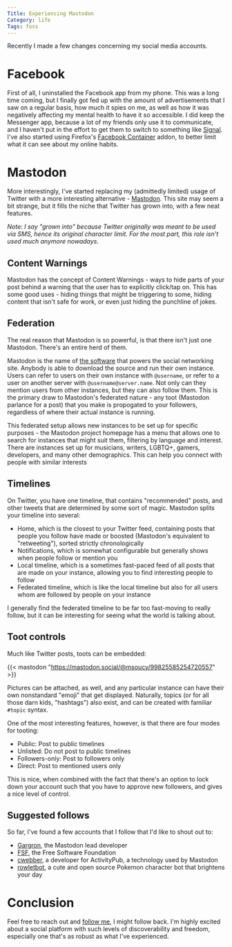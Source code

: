 ```yaml
---
Title: Experiencing Mastodon
Category: life
Tags: foss
---
```


Recently I made a few changes concerning my social media accounts.

Facebook
========

First of all, I uninstalled the Facebook app from my phone.
This was a long time coming, but I finally got fed up with the amount of advertisements that I saw on a regular basis, how much it spies on me, as well as how it was negatively affecting my mental health to have it so accessible.
I did keep the Messenger app, because a lot of my friends only use it to communicate, and I haven't put in the effort to get them to switch to something like [Signal][].
I've also started using Firefox's [Facebook Container][] addon, to better limit what it can see about my online habits.

Mastodon
========

More interestingly, I've started replacing my (admittedly limited) usage of Twitter with a more interesting alternative - [Mastodon][].
This site may seem a bit strange, but it fills the niche that Twitter has grown into, with a few neat features.

*Note: I say "grown into" because Twitter originally was meant to be used via SMS, hence its original character limit. For the most part, this role isn't used much anymore nowadays.*

Content Warnings
----------------

Mastodon has the concept of Content Warnings - ways to hide parts of your post behind a warning that the user has to explicitly click/tap on.
This has some good uses - hiding things that might be triggering to some, hiding content that isn't safe for work, or even just hiding the punchline of jokes.

Federation
----------

The real reason that Mastodon is so powerful, is that there isn't just one Mastodon.
There's an entire herd of them.

Mastodon is the name of [the software][Mastodon source] that powers the social networking site.
Anybody is able to download the source and run their own instance.
Users can refer to users on their own instance with `@username`, or refer to a user on another server with `@username@server.name`.
Not only can they mention users from other instances, but they can also follow them.
This is the primary draw to Mastodon's federated nature - any toot (Mastodon parlance for a post) that you make is propogated to your followers, regardless of where their actual instance is running.

This federated setup allows new instances to be set up for specific purposes - the Mastodon project homepage has a menu that allows one to search for instances that might suit them, filtering by language and interest.
There are instances set up for musicians, writers, LGBTQ+, gamers, developers, and many other demographics. This can help you connect with people with similar interests

Timelines
---------

On Twitter, you have one timeline, that contains "recommended" posts, and other tweets that are determined by some sort of magic.
Mastodon splits your timeline into several:

- Home, which is the closest to your Twitter feed, containing posts that people you follow have made or boosted (Mastodon's equivalent to "retweeting"), sorted strictly chronologically
- Notifications, which is somewhat configurable but generally shows when people follow or mention you
- Local timeline, which is a sometimes fast-paced feed of all posts that are made on your instance, allowing you to find interesting people to follow
- Federated timeline, which is like the local timeline but also for all users whom are followed by people on your instance

I generally find the federated timeline to be far too fast-moving to really follow, but it can be interesting for seeing what the world is talking about.

Toot controls
-------------

Much like Twitter posts, toots can be embedded:

{{< mastodon "https://mastodon.social/@msoucy/99825585254720557" >}}

Pictures can be attached, as well, and any particular instance can have their own nonstandard "emoji" that get displayed.
Naturally, topics (or for all those darn kids, "hashtags") also exist, and can be created with familiar `#topic` syntax.

One of the most interesting features, however, is that there are four modes for tooting:

- Public: Post to public timelines
- Unlisted: Do not post to public timelines
- Followers-only: Post to followers only
- Direct: Post to mentioned users only

This is nice, when combined with the fact that there's an option to lock down your account such that you have to approve new followers, and gives a nice level of control.

Suggested follows
-----------------

So far, I've found a few accounts that I follow that I'd like to shout out to:

- [Gargron](https://mastodon.social/@Gargron), the Mastodon lead developer
- [FSF](https://status.fsf.org/fsf), the Free Software Foundation
- [cwebber](https://octodon.social/@cwebber), a developer for ActivityPub, a technology used by Mastodon
- [rowletbot](https://mastodon.social/@rowletbot), a cute and open source Pokemon character bot that brightens your day

Conclusion
==========

Feel free to reach out and [follow me](https://mastodon.social/@msoucy), I might follow back.
I'm highly excited about a social platform with such levels of discoverability and freedom, especially one that's as robust as what I've experienced.

[Signal]: https://www.signal.org/
[Facebook Container]: https://addons.mozilla.org/en-US/firefox/addon/facebook-container/
[Mastodon]: https://joinmastodon.org/
[Mastodon source]: https://github.com/tootsuite/mastodon
